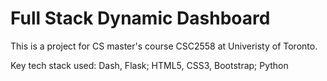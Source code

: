 # Full Stack Dynamic Dashboard

This is a project for CS master's course CSC2558 at Univeristy of Toronto.

Key tech stack used: Dash, Flask; HTML5, CSS3, Bootstrap; Python

